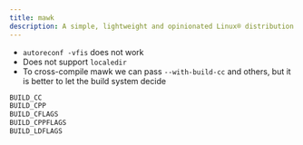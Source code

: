 ```yaml
---
title: mawk
description: A simple, lightweight and opinionated Linux® distribution based on musl libc and toybox
---
```


- `autoreconf -vfis` does not work
- Does not support `localedir`
- To cross-compile mawk we can pass `--with-build-cc` and others, but it is better to let the build system decide
```sh
BUILD_CC
BUILD_CPP
BUILD_CFLAGS
BUILD_CPPFLAGS
BUILD_LDFLAGS
```
